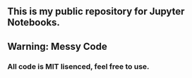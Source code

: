 ## This is my public repository for Jupyter Notebooks.
## Warning: Messy Code

### All code is MIT lisenced, feel free to use.
